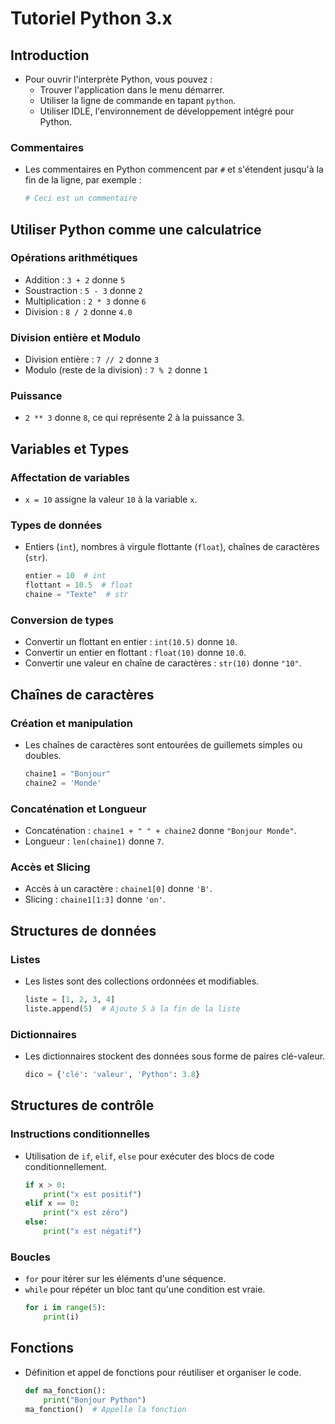 
# Tutoriel Python 3.x

## Introduction

- Pour ouvrir l'interprète Python, vous pouvez :
  - Trouver l'application dans le menu démarrer.
  - Utiliser la ligne de commande en tapant `python`.
  - Utiliser IDLE, l'environnement de développement intégré pour Python.

### Commentaires

- Les commentaires en Python commencent par `#` et s'étendent jusqu'à la fin de la ligne, par exemple :
  ```python
  # Ceci est un commentaire
  ```

## Utiliser Python comme une calculatrice

### Opérations arithmétiques

- Addition : `3 + 2` donne `5`
- Soustraction : `5 - 3` donne `2`
- Multiplication : `2 * 3` donne `6`
- Division : `8 / 2` donne `4.0`

### Division entière et Modulo

- Division entière : `7 // 2` donne `3`
- Modulo (reste de la division) : `7 % 2` donne `1`

### Puissance

- `2 ** 3` donne `8`, ce qui représente 2 à la puissance 3.

## Variables et Types

### Affectation de variables

- `x = 10` assigne la valeur `10` à la variable `x`.

### Types de données

- Entiers (`int`), nombres à virgule flottante (`float`), chaînes de caractères (`str`).
  ```python
  entier = 10  # int
  flottant = 10.5  # float
  chaine = "Texte"  # str
  ```

### Conversion de types

- Convertir un flottant en entier : `int(10.5)` donne `10`.
- Convertir un entier en flottant : `float(10)` donne `10.0`.
- Convertir une valeur en chaîne de caractères : `str(10)` donne `"10"`.

## Chaînes de caractères

### Création et manipulation

- Les chaînes de caractères sont entourées de guillemets simples ou doubles.
  ```python
  chaine1 = "Bonjour"
  chaine2 = 'Monde'
  ```

### Concaténation et Longueur

- Concaténation : `chaine1 + " " + chaine2` donne `"Bonjour Monde"`.
- Longueur : `len(chaine1)` donne `7`.

### Accès et Slicing

- Accès à un caractère : `chaine1[0]` donne `'B'`.
- Slicing : `chaine1[1:3]` donne `'on'`.

## Structures de données

### Listes

- Les listes sont des collections ordonnées et modifiables.
  ```python
  liste = [1, 2, 3, 4]
  liste.append(5)  # Ajoute 5 à la fin de la liste
  ```

### Dictionnaires

- Les dictionnaires stockent des données sous forme de paires clé-valeur.
  ```python
  dico = {'clé': 'valeur', 'Python': 3.8}
  ```

## Structures de contrôle

### Instructions conditionnelles

- Utilisation de `if`, `elif`, `else` pour exécuter des blocs de code conditionnellement.
  ```python
  if x > 0:
      print("x est positif")
  elif x == 0:
      print("x est zéro")
  else:
      print("x est négatif")
  ```

### Boucles

- `for` pour itérer sur les éléments d'une séquence.
- `while` pour répéter un bloc tant qu'une condition est vraie.
  ```python
  for i in range(5):
      print(i)
  ```

## Fonctions

- Définition et appel de fonctions pour réutiliser et organiser le code.
  ```python
  def ma_fonction():
      print("Bonjour Python")
  ma_fonction()  # Appelle la fonction
  ```

